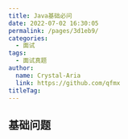 ```yaml
---
title: Java基础必问
date: 2022-07-02 16:30:05
permalink: /pages/3d1eb9/
categories: 
  - 面试
tags: 
  - 面试真题
author: 
  name: Crystal-Aria
  link: https://github.com/qfmx
titleTag: 
---
```


## 基础问题
